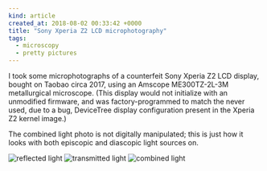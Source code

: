 ```yaml
---
kind: article
created_at: 2018-08-02 00:33:42 +0000
title: "Sony Xperia Z2 LCD microphotography"
tags:
  - microscopy
  - pretty pictures
---
```


I took some microphotographs of a counterfeit Sony Xperia Z2 LCD display, bought on Taobao circa 2017, using an Amscope ME300TZ-2L-3M metallurgical microscope. (This display would not initialize with an unmodified firmware, and was factory-programmed to match the never used, due to a bug, DeviceTree display configuration present in the Xperia Z2 kernel image.)

The combined light photo is not digitally manipulated; this is just how it looks with both episcopic and diascopic light sources on.

![reflected light](/images/xperia-z2-display/reflected.png)
![transmitted light](/images/xperia-z2-display/transmitted.png)
![combined light](/images/xperia-z2-display/combined.png)
